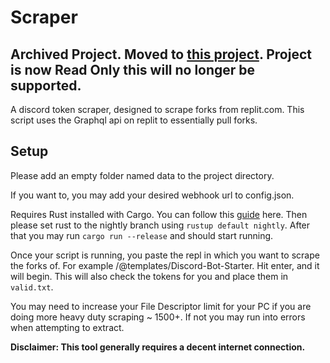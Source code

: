# Scraper

## Archived Project. Moved to [this project](https://github.com/Shell1010/Bolt-scraper). Project is now Read Only this will no longer be supported.

A discord token scraper, designed to scrape forks from replit.com. This script uses the Graphql api on replit to essentially pull forks.

## Setup

Please add an empty folder named data to the project directory.

If you want to, you may add your desired webhook url to config.json.

Requires Rust installed with Cargo. You can follow this [guide](https://doc.rust-lang.org/cargo/getting-started/installation.html) here. Then please set rust to the nightly branch using `rustup default nightly`. After that you may run `cargo run --release` and should start running.

Once your script is running, you paste the repl in which you want to scrape the forks of. For example /@templates/Discord-Bot-Starter. Hit enter, and it will begin. This will also check the tokens for you and place them in `valid.txt`.

You may need to increase your File Descriptor limit for your PC if you are doing more heavy duty scraping ~ 1500+. If not you may run into errors when attempting to extract.

**Disclaimer: This tool generally requires a decent internet connection.**

